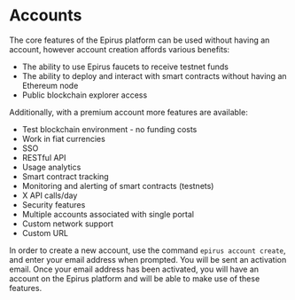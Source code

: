 # Accounts

The core features of the Epirus platform can be used without having an account, however account creation affords various benefits:

- The ability to use Epirus faucets to receive testnet funds
- The ability to deploy and interact with smart contracts without having an Ethereum node
- Public blockchain explorer access

Additionally, with a premium account more features are available:

- Test blockchain environment  - no funding costs
- Work in fiat currencies
- SSO
- RESTful API
- Usage analytics
- Smart contract tracking
- Monitoring and alerting of smart contracts (testnets)
- X API calls/day
- Security features
- Multiple accounts associated with single portal
- Custom network support
- Custom URL

In order to create a new account, use the command `epirus account create`, and enter your email address when prompted. You will be sent an activation email. Once your email address has been activated, you will have an account on the Epirus platform and will be able to make use of these features.
